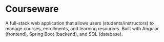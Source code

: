 # Courseware
A full-stack web application that allows users (students/instructors) to manage courses, enrollments, and learning resources. Built with Angular (frontend), Spring Boot (backend), and SQL (database).
